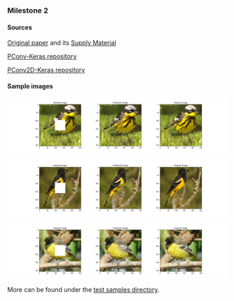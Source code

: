 ### Milestone 2
#### Sources
[Original paper](https://arxiv.org/pdf/1804.07723.pdf) and its [Supply Material](https://files.springernature.com/getResource/474198_1_En_6_MOESM1_ESM.pdf?token=IULUvIufpS8AXE43riPpE53zokMa0XS%2BQd%2BY3UxK979SjvjP8f6X4TF%2F1y96ar%2FhDpfIhImZ767PAUqym0cRDpeAwt598m5Mj05huB5xgUK4VDFYnSEQ3NyZmNa2zvL4i%2BF6Y4CYB%2FEaW5s4prAmdM36%2FDJdVa3D569Ca%2FAXNJAtk3OQbgq731CtH3jHkvvZis2WMRvH68R%2B%2BaepixZBy0e5b%2BPlah3V%2Bw6JtlyCAj7uR56wylU0jgP7k88VHpklTIVF83FRb9N5A02nOatSgsGTOKlu3SeCNaY7gnNIqKWKDv7GKhQ0ZPjqtbIoEYepvmUY%2BDuiYS1Av%2F63XnuUXSGlSZKuFZS3QGVNCjSYJakC8hQngeK6KaHzz89PJSoC)

[PConv-Keras repository](https://github.com/MathiasGruber/PConv-Keras/tree/master/data)

[PConv2D-Keras repository](https://github.com/ezavarygin/PConv2D_Keras)

#### Sample images
![Image1](https://github.com/kekesidavid/DeepPurple/blob/master/data/log/test_samples/img_1_2019-11-19-23-29-26.png)

![Image2](https://github.com/kekesidavid/DeepPurple/blob/master/data/log/test_samples/img_0_2019-11-19-23-29-45.png)

![Image3](https://github.com/kekesidavid/DeepPurple/blob/master/data/log/test_samples/img_2_2019-11-19-23-29-54.png)

More can be found under the [test samples directory](https://github.com/kekesidavid/DeepPurple/tree/master/data/log/test_samples).
